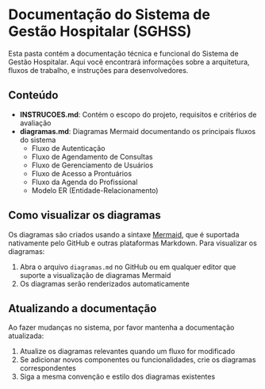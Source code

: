 # Documentação do Sistema de Gestão Hospitalar (SGHSS)

Esta pasta contém a documentação técnica e funcional do Sistema de Gestão Hospitalar.
Aqui você encontrará informações sobre a arquitetura, fluxos de trabalho, e instruções para desenvolvedores.

## Conteúdo

- **INSTRUCOES.md**: Contém o escopo do projeto, requisitos e critérios de avaliação
- **diagramas.md**: Diagramas Mermaid documentando os principais fluxos do sistema
  - Fluxo de Autenticação
  - Fluxo de Agendamento de Consultas
  - Fluxo de Gerenciamento de Usuários
  - Fluxo de Acesso a Prontuários
  - Fluxo da Agenda do Profissional
  - Modelo ER (Entidade-Relacionamento)

## Como visualizar os diagramas

Os diagramas são criados usando a sintaxe [Mermaid](https://mermaid-js.github.io/), que é suportada nativamente pelo GitHub e outras plataformas Markdown. Para visualizar os diagramas:

1. Abra o arquivo `diagramas.md` no GitHub ou em qualquer editor que suporte a visualização de diagramas Mermaid
2. Os diagramas serão renderizados automaticamente

## Atualizando a documentação

Ao fazer mudanças no sistema, por favor mantenha a documentação atualizada:

1. Atualize os diagramas relevantes quando um fluxo for modificado
2. Se adicionar novos componentes ou funcionalidades, crie os diagramas correspondentes
3. Siga a mesma convenção e estilo dos diagramas existentes
